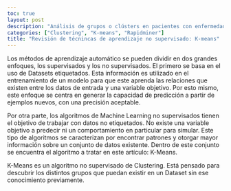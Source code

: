 ```yaml
---
toc: true
layout: post
description: "Análisis de grupos o clústers en pacientes con enfermedad coronaria"
categories: ["Clustering", "K-means", "Rapidminer"]
title: "Revisión de técnincas de aprendizaje no supervisado: K-means"
---
```


Los métodos de aprendizaje automático se pueden dividir en dos grandes enfoques, los supervisados y los no supervisados. El primero se basa en el uso de Datasets etiquetados. Esta información es utilizado en el entrenamiento de un modelo para que este aprenda las relaciones que existen entre los datos de entrada y una variable objetivo. Por esto mismo, este enfoque se centra en generar la capacidad de predicción a partir de ejemplos nuevos, con una precisión aceptable.

Por otra parte, los algoritmos de Machine Learning no supervisados tienen el objetivo de trabajar con datos no etiquetados. No existe una variable objetivo a predecir ni un comportamiento en particular para simular. Este tipo de algoritmos se caracterizan por encontrar patrones y otorgar mayor información sobre un conjunto de datos existente. Dentro de este conjunto se encuentra el algoritmo a tratar en este artículo: K-Means.

K-Means es un algoritmo no supervisado de Clustering. Está pensado para descubrir los distintos grupos que puedan existir en un Dataset sin ese conocimiento previamente. 